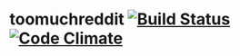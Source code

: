 toomuchreddit
[![Build Status](https://travis-ci.org/achan/toomuchreddit.png?branch=master)](https://travis-ci.org/achan/toomuchreddit) [![Code Climate](https://codeclimate.com/github/achan/toomuchreddit.png)](https://codeclimate.com/github/achan/toomuchreddit)
=============
